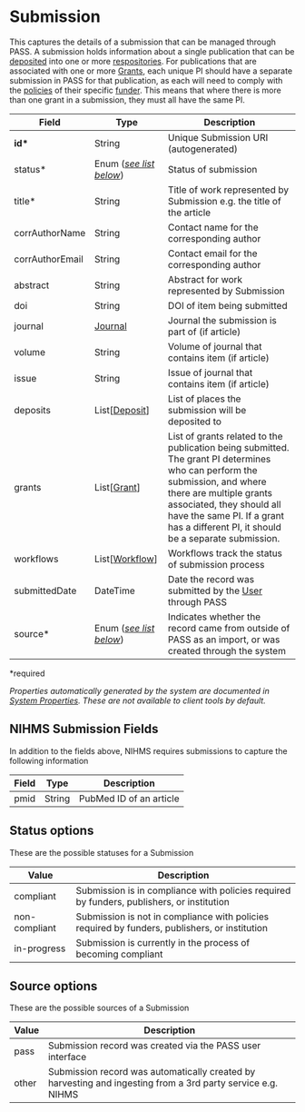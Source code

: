 # Submission
This captures the details of a submission that can be managed through PASS. A submission holds information about a single publication that can be [deposited](Deposit.md) into one or more [respositories](Repository.md). For publications that are associated with one or more [Grants](Grant.md), each unique PI should have a separate submission in PASS for that publication, as each will need to comply with the [policies](Policy.md) of their specific [funder](Funder.md). This means that where there is more than one grant in a submission, they must all have the same PI.

| Field  		| Type  		| Description |
| ------------- | ------------- | ------------- |
| __id*__ | String | Unique Submission URI (autogenerated) |
| status* | Enum ([_see list below_](#status-options)) | Status of submission |
| title* | String | Title of work represented by Submission e.g. the title of the article |
| corrAuthorName | String  | Contact name for the corresponding author |
| corrAuthorEmail | String | Contact email for the corresponding author |
| abstract | String | Abstract for work represented by Submission |
| doi | String | DOI of item being submitted |
| journal | [Journal](Journal.md) | Journal the submission is part of (if article) |
| volume | String | Volume of journal that contains item (if article) |
| issue | String | Issue of journal that contains item (if article) |
| deposits | List[[Deposit](Deposit.md)] | List of places the submission will be deposited to |
| grants | List[[Grant](Grant.md)] | List of grants related to the publication being submitted. The grant PI determines who can perform the submission, and where there are multiple grants associated, they should all have the same PI. If a grant has a different PI, it should be a separate submission. |
| workflows | List[[Workflow](Workflow.md)] | Workflows track the status of submission process |
| submittedDate | DateTime | Date the record was submitted by the [User](User.md) through PASS |
| source* | Enum ([_see list below_](#source-options)) | Indicates whether the record came from outside of PASS as an import, or was created through the system |
 
*required 

*Properties automatically generated by the system are documented in [System Properties](SystemProperties.md). These are not available to client tools by default.*

## NIHMS Submission Fields

In addition to the fields above, NIHMS requires submissions to capture the following information

| Field  		| Type  		| Description |
| ------------- | ------------- | ------------- |
| pmid |  String | PubMed ID of an article |

## Status options

These are the possible statuses for a Submission

| Value  		| Description |
| ------------- | ------------- |
| compliant | Submission is in compliance with policies required by funders, publishers, or institution |
| non-compliant | Submission is not in compliance with policies required by funders, publishers, or institution |
| in-progress | Submission is currently in the process of becoming compliant |


## Source options

These are the possible sources of a Submission

| Value  		| Description |
| ------------- | ------------- |
| pass | Submission record was created via the PASS user interface |
| other | Submission record was automatically created by harvesting and ingesting from a 3rd party service e.g. NIHMS |

